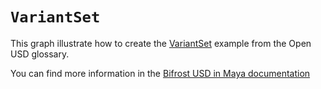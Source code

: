# `VariantSet`

This graph illustrate how to create the [VariantSet](https://graphics.pixar.com/usd/release/glossary.html#usdglossary-variantset) example from the Open USD glossary.

You can find more information in the [Bifrost USD in Maya documentation](https://help.autodesk.com/view/MAYAUL/2023/ENU/?guid=Bifrost_MayaPlugin_bifrost_usd_in_maya_variants_html)
